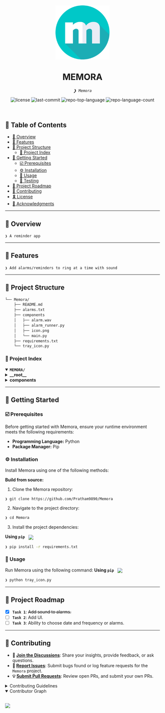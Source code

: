 ﻿<p align="center">
    <img src="https://github.com/Pratham9890/Memora/blob/main/components/icon.png?raw=true" align="center" width="35%">
</p>
<p align="center"><h1 align="center">MEMORA</h1></p>
<p align="center">
	<em><code>❯ Memora</code></em>
</p>
<p align="center">
	<img src="https://img.shields.io/github/license/Pratham9890/Memora?style=default&logo=opensourceinitiative&logoColor=white&color=0080ff" alt="license">
	<img src="https://img.shields.io/github/last-commit/Pratham9890/Memora?style=default&logo=git&logoColor=white&color=0080ff" alt="last-commit">
	<img src="https://img.shields.io/github/languages/top/Pratham9890/Memora?style=default&color=0080ff" alt="repo-top-language">
	<img src="https://img.shields.io/github/languages/count/Pratham9890/Memora?style=default&color=0080ff" alt="repo-language-count">
</p>
<p align="center"><!-- default option, no dependency badges. -->
</p>
<p align="center">
	<!-- default option, no dependency badges. -->
</p>
<br>

## 🔗 Table of Contents

- [📍 Overview](#-overview)
- [👾 Features](#-features)
- [📁 Project Structure](#-project-structure)
  - [📂 Project Index](#-project-index)
- [🚀 Getting Started](#-getting-started)
  - [☑️ Prerequisites](#-prerequisites)
  - [⚙️ Installation](#-installation)
  - [🤖 Usage](#🤖-usage)
  - [🧪 Testing](#🧪-testing)
- [📌 Project Roadmap](#-project-roadmap)
- [🔰 Contributing](#-contributing)
- [🎗 License](#-license)
- [🙌 Acknowledgments](#-acknowledgments)

---

## 📍 Overview

<code>❯ A reminder app</code>

---

## 👾 Features

<code>❯ Add alarms/reminders to ring at a time with sound</code>

---

## 📁 Project Structure

```sh
└── Memora/
    ├── README.md
    ├── alarms.txt
    ├── components
    │   ├── alarm.wav
    │   ├── alarm_runner.py
    │   ├── icon.png
    │   └── main.py
    ├── requirements.txt
    └── tray_icon.py
```


### 📂 Project Index
<details open>
	<summary><b><code>MEMORA/</code></b></summary>
	<details> <!-- __root__ Submodule -->
		<summary><b>__root__</b></summary>
		<blockquote>
			<table>
			<tr>
				<td><b><a href='https://github.com/Pratham9890/Memora/blob/master/requirements.txt'>requirements.txt</a></b></td>
				<td><code>❯ requirements file containing modules needed to run the code</code></td>
			</tr>
			<tr>
				<td><b><a href='https://github.com/Pratham9890/Memora/blob/master/tray_icon.py'>tray_icon.py</a></b></td>
				<td><code>❯ Main file which runs both setting alarm and ringing alarm scripts</code></td>
			</tr>
			<tr>
				<td><b><a href='https://github.com/Pratham9890/Memora/blob/master/alarms.txt'>alarms.txt</a></b></td>
				<td><code>❯ store alarm in storage to avoid short term memory loss</code></td>
			</tr>
			</table>
		</blockquote>
	</details>
	<details> <!-- components Submodule -->
		<summary><b>components</b></summary>
		<blockquote>
			<table>
			<tr>
				<td><b><a href='https://github.com/Pratham9890/Memora/blob/master/components/main.py'>main.py</a></b></td>
				<td><code>❯ It says main but its actually the script which is used to manage the alarms</code></td>
			</tr>
			<tr>
				<td><b><a href='https://github.com/Pratham9890/Memora/blob/master/components/alarm.wav'>alarm.wav</a></b></td>
				<td><code>❯ Alarm ringtone Source: [<a href="https://themushroomkingdom.net/sounds/smb/smb_stage_clear.wav">Super Mario Bros Stage Clear</a>]</code></td>
			</tr>
			<tr>
				<td><b><a href='https://github.com/Pratham9890/Memora/blob/master/components/alarm_runner.py'>alarm_runner.py</a></b></td>
				<td><code>❯ Reads alarm.txt and rings the alarms</code></td>
			</tr>
			</table>
		</blockquote>
	</details>
</details>

---
## 🚀 Getting Started

### ☑️ Prerequisites

Before getting started with Memora, ensure your runtime environment meets the following requirements:

- **Programming Language:** Python
- **Package Manager:** Pip


### ⚙️ Installation

Install Memora using one of the following methods:

**Build from source:**

1. Clone the Memora repository:
```sh
❯ git clone https://github.com/Pratham9890/Memora
```

2. Navigate to the project directory:
```sh
❯ cd Memora
```

3. Install the project dependencies:


**Using `pip`** &nbsp; [<img align="center" src="https://img.shields.io/badge/Pip-3776AB.svg?style={badge_style}&logo=pypi&logoColor=white" />](https://pypi.org/project/pip/)

```sh
❯ pip install -r requirements.txt
```




### 🤖 Usage
Run Memora using the following command:
**Using `pip`** &nbsp; [<img align="center" src="https://img.shields.io/badge/Pip-3776AB.svg?style={badge_style}&logo=pypi&logoColor=white" />](https://pypi.org/project/pip/)

```sh
❯ python tray_icon.py  
```


---
## 📌 Project Roadmap

- [X] **`Task 1`**: <strike>Add sound to alarms.</strike>
- [ ] **`Task 2`**: Add UI.
- [ ] **`Task 3`**: Ability to choose date and frequency or alarms.

---

## 🔰 Contributing

- **💬 [Join the Discussions](https://github.com/Pratham9890/Memora/discussions)**: Share your insights, provide feedback, or ask questions.
- **🐛 [Report Issues](https://github.com/Pratham9890/Memora/issues)**: Submit bugs found or log feature requests for the `Memora` project.
- **💡 [Submit Pull Requests](https://github.com/Pratham9890/Memora/blob/main/CONTRIBUTING.md)**: Review open PRs, and submit your own PRs.

<details closed>
<summary>Contributing Guidelines</summary>

1. **Fork the Repository**: Start by forking the project repository to your github account.
2. **Clone Locally**: Clone the forked repository to your local machine using a git client.
   ```sh
   git clone https://github.com/Pratham9890/Memora
   ```
3. **Create a New Branch**: Always work on a new branch, giving it a descriptive name.
   ```sh
   git checkout -b new-feature-x
   ```
4. **Make Your Changes**: Develop and test your changes locally.
5. **Commit Your Changes**: Commit with a clear message describing your updates.
   ```sh
   git commit -m 'Implemented new feature x.'
   ```
6. **Push to github**: Push the changes to your forked repository.
   ```sh
   git push origin new-feature-x
   ```
7. **Submit a Pull Request**: Create a PR against the original project repository. Clearly describe the changes and their motivations.
8. **Review**: Once your PR is reviewed and approved, it will be merged into the main branch. Congratulations on your contribution!
</details>

<details open>
<summary>Contributor Graph</summary>
<br>
<p align="left">
   <a href="https://github.com{/Pratham9890/Memora/}graphs/contributors">
      <img src="https://contrib.rocks/image?repo=Pratham9890/Memora">
   </a>
</p>
</details>
